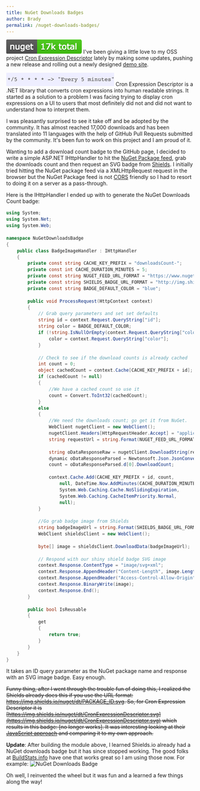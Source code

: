 ```yaml
---
title: NuGet Downloads Badges
author: Brady
permalink: /nuget-downloads-badges/
---
```


![NuGet Downloads Badge](/media/nuget-downloads-badge.png#pull-left)
I've been giving a little love to my OSS project [Cron Expression Descriptor](http://cronexpressiondescriptor.azurewebsites.net/) lately by making some updates, pushing a new release and rolling out a newly designed [demo site](http://cronexpressiondescriptor.azurewebsites.net).

![Cron Expression](/media/cron-expression.png#pull-right)
Cron Expression Descriptor is a .NET library that converts cron expressions into human readable strings. It started as a solution to a problem I was facing trying to display cron expressions on a UI to users that most definitely did not and did not want to understand how to interpret them.

I was pleasantly surprised to see it take off and be adopted by the community. It has almost reached 17,000 downloads and has been translated into 11 languages with the help of GitHub Pull Requests submitted by the community. It's been fun to work on this project and I am proud of it.

Wanting to add a download count badge to the GitHub page, I decided to write a simple ASP.NET IHttpHandler to hit the [NuGet Package feed](https://www.nuget.org/), grab the downloads count and then request an SVG badge from [Shields](http://shields.io/). I initially tried hitting the NuGet package feed via a XMLHttpRequest request in the browser but the NuGet Package feed is not [CORS](https://developer.mozilla.org/en-US/docs/Web/HTTP/Access_control_CORS) friendly so I had to resort to doing it on a server as a pass-through.

Here is the IHttpHandler I ended up with to generate the NuGet Downloads Count badge:

```csharp
using System;
using System.Net;
using System.Web;

namespace NuGetDownloadsBadge
{
    public class BadgeImageHandler : IHttpHandler
    {
        private const string CACHE_KEY_PREFIX = "downloadsCount-";
        private const int CACHE_DURATION_MINUTES = 5;
        private const string NUGET_FEED_URL_FORMAT = "https://www.nuget.org/api/v2/Packages()?$orderby=LastUpdated%20desc&$filter=Id%20eq%20%27{0}%27&$top=1&$select=DownloadCount";
        private const string SHIELDS_BADGE_URL_FORMAT = "http://img.shields.io/badge/nuget-{0}%20downloads-{1}.svg";
        private const string BADGE_DEFAULT_COLOR = "blue";

        public void ProcessRequest(HttpContext context)
        {
            // Grab query parameters and set set defaults
            string id = context.Request.QueryString["id"];
            string color = BADGE_DEFAULT_COLOR;
            if (!string.IsNullOrEmpty(context.Request.QueryString["color"])){
                color = context.Request.QueryString["color"];
            }

            // Check to see if the download counts is already cached
            int count = 0;
            object cachedCount = context.Cache[CACHE_KEY_PREFIX + id];
            if (cachedCount != null)
            {
                //We have a cached count so use it
                count = Convert.ToInt32(cachedCount);
            }
            else
            {
                //We need the downloads count; go get it from NuGet.
                WebClient nugetClient = new WebClient();
                nugetClient.Headers[HttpRequestHeader.Accept] = "application/atom+json,application/json";
                string requestUrl = string.Format(NUGET_FEED_URL_FORMAT, id);

                string oDataResponseRaw = nugetClient.DownloadString(requestUrl);
                dynamic oDataResponseParsed = Newtonsoft.Json.JsonConvert.DeserializeObject(oDataResponseRaw);
                count = oDataResponseParsed.d[0].DownloadCount;

                context.Cache.Add(CACHE_KEY_PREFIX + id, count,
                    null, DateTime.Now.AddMinutes(CACHE_DURATION_MINUTES),
                    System.Web.Caching.Cache.NoSlidingExpiration,
                    System.Web.Caching.CacheItemPriority.Normal,
                    null);
            }

            //Go grab badge image from Shields
            string badgeImageUrl = string.Format(SHIELDS_BADGE_URL_FORMAT, count.ToString("N0"), color);
            WebClient shieldsClient = new WebClient();

            byte[] image = shieldsClient.DownloadData(badgeImageUrl);

            // Respond with our shiny shield badge SVG image
            context.Response.ContentType = "image/svg+xml";
            context.Response.AppendHeader("Content-Length", image.Length.ToString());
            context.Response.AppendHeader("Access-Control-Allow-Origin", "*");
            context.Response.BinaryWrite(image);
            context.Response.End();
        }

        public bool IsReusable
        {
            get
            {
                return true;
            }
        }
    }
}
```

It takes an ID query parameter as the NuGet package name and response with an SVG image badge. Easy enough.

<strike>Funny thing, after I went through the <strike>trouble</strike> fun of doing this, I realized the Shields already does this if you use the URL format: https://img.shields.io/nuget/dt/PACKAGE_ID.svg. So, for Cron Expression Descriptor it is [https://img.shields.io/nuget/dt/CronExpressionDescriptor.svg](https://img.shields.io/nuget/dt/CronExpressionDescriptor.svg) which results in this badge: [no longer works]. It was interesting looking at their [JavaScript approach](https://github.com/badges/shields/blob/dafb6ec286926e4aff8c90f1da8b24e7f9410f18/server.js#L2880) and comparing it to my own approach.</strike>

**Update**: After building the module above, I learned Shields.io already had a NuGet downloads badge but it has since stopped working. The good folks at [BuildStats.info](https://buildstats.info/) have one that works great so I am using those now. For example:
![NuGet Downloads Badge](https://buildstats.info/nuget/CronExpressionDescriptor)

Oh well, I reinvented the wheel but it was fun and a learned a few things along the way!
